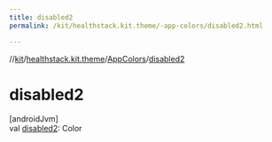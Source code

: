 ```yaml
---
title: disabled2
permalink: /kit/healthstack.kit.theme/-app-colors/disabled2.html

---
```

//[kit](../../../index.html)/[healthstack.kit.theme](../index.html)/[AppColors](index.html)/[disabled2](disabled2.html)



# disabled2



[androidJvm]\
val [disabled2](disabled2.html): Color




